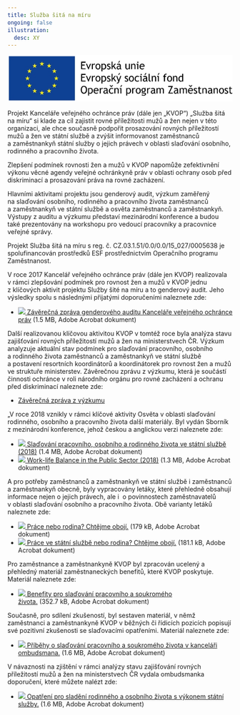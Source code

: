 ```yaml
---
title: Služba šitá na míru
ongoing: false
illustration:
  desc: XY
---
```

![Obrázek zobrazuje logo EU s textem Evropská unie, Evropský sociální fond, Operační program Zaměstnanost](logo_k_projekt_sluzba_sita_na_miru.jpg)

<!--StartFragment-->

Projekt Kanceláře veřejného ochránce práv (dále jen „KVOP“) „Služba šitá na míru“ si klade za cíl zajistit rovné příležitosti mužů a žen nejen v této organizaci, ale chce současně podpořit prosazování rovných příležitostí mužů a žen ve státní službě a zvýšit informovanost zaměstnanců a zaměstnankyň státní služby o jejich právech v oblasti slaďování osobního, rodinného a pracovního života. 

Zlepšení podmínek rovnosti žen a mužů v [](<>)KVOP napomůže zefektivnění výkonu věcné agendy veřejné ochránkyně práv v oblasti ochrany osob před diskriminací a prosazování práva na rovné zacházení.

Hlavními aktivitami projektu jsou genderový audit, výzkum zaměřený na slaďování osobního, rodinného a pracovního života zaměstnanců a zaměstnankyň ve státní službě a osvěta zaměstnanců a zaměstnankyň. Výstupy z auditu a výzkumu představí mezinárodní konference a budou také prezentovány na workshopu pro vedoucí pracovníky a pracovnice veřejné správy.

Projekt Služba šitá na míru s reg. č. CZ.03.1.51/0.0/0.0/15_027/0005638 je spolufinancován prostředků ESF prostřednictvím Operačního programu Zaměstnanost.

V roce 2017 Kancelář veřejného ochránce práv (dále jen KVOP) realizovala v rámci zlepšování podmínek pro rovnost žen a mužů v KVOP jednu z klíčových aktivit projektu Služby šité na míru a to genderový audit. Jeho výsledky spolu s následnými přijatými doporučeními naleznete zde:

* [![](https://www.ochrance.cz/typo3/ext/od_linkdesc/icons/pdf.gif) Závěrečná zpráva genderového auditu Kanceláře veřejného ochránce práv](https://www.ochrance.cz/fileadmin/user_upload/DISKRIMINACE/Vyzkum/ZZ-genderovy-audit_KVOP.pdf "Otevření do nového okna") (1.5 MB, Adobe Acrobat dokument)

Další realizovanou klíčovou aktivitou KVOP v tomtéž roce byla analýza stavu zajišťování rovných příležitostí mužů a žen na ministerstvech ČR. Výzkum analyzuje aktuální stav podmínek pro slaďování pracovního, osobního a rodinného života zaměstnanců a zaměstnankyň ve státní službě a postavení resortních koordinátorů a koordinátorek pro rovnost žen a mužů ve struktuře ministerstev. Závěrečnou zprávu z výzkumu, která je součástí činnosti ochránce v roli národního orgánu pro rovné zacházení a ochranu před diskriminací naleznete zde:

* [Závěrečná zpráva z výzkumu](https://www.ochrance.cz/fileadmin/user_upload/ESO/101-2017-DIS-JKV-vyzkumna_zprava.pdf)

„V roce 2018 vznikly v rámci klíčové aktivity Osvěta v oblasti slaďování rodinného, osobního a pracovního života další materiály. Byl vydán Sborník z mezinárodní konference, jehož českou a anglickou verzi naleznete zde:

* [![](https://www.ochrance.cz/typo3/ext/od_linkdesc/icons/pdf.gif) Slaďování pracovního, osobního a rodinného života ve státní službě (2018)](https://www.ochrance.cz/fileadmin/user_upload/Publikace/Sladovani_ve_statni_sluzbe_2018.pdf "Otevření do nového okna") (1.4 MB, Adobe Acrobat dokument)
* [![](https://www.ochrance.cz/typo3/ext/od_linkdesc/icons/pdf.gif) Work-life Balance in the Public Sector (2018)](https://www.ochrance.cz/fileadmin/user_upload/Publikace/Work-life-balance-in-public-sector_2018.pdf "Otevření do nového okna") (1.3 MB, Adobe Acrobat dokument)

A pro potřeby zaměstnanců a zaměstnankyň ve státní službě i zaměstnanců a zaměstnankyň obecně, byly vypracovány letáky, které přehledně obsahují informace nejen o jejich právech, ale i  o povinnostech zaměstnavatelů v oblasti slaďování osobního a pracovního života. Obě varianty letáků naleznete zde:

* [![](https://www.ochrance.cz/typo3/ext/od_linkdesc/icons/pdf.gif) Práce nebo rodina? Chtějme obojí.](https://www.ochrance.cz/fileadmin/user_upload/Letaky/Sladovani.PDF "Otevření do nového okna") (179 kB, Adobe Acrobat dokument)
* [![](https://www.ochrance.cz/typo3/ext/od_linkdesc/icons/pdf.gif) Práce ve státní službě nebo rodina? Chtějme obojí.](https://www.ochrance.cz/fileadmin/user_upload/Letaky/Sladovani_statni-sluzba.PDF "Otevření do nového okna") (181.1 kB, Adobe Acrobat dokument)

Pro zaměstnance a zaměstnankyně KVOP byl zpracován ucelený a přehledný materiál zaměstnaneckých benefitů, které KVOP poskytuje. Materiál naleznete zde: 

* [![](https://www.ochrance.cz/typo3/ext/od_linkdesc/icons/pdf.gif) Benefity pro slaďování pracovního a soukromého života.](https://www.ochrance.cz/fileadmin/user_upload/projekt_ESF/2018_0157_Ochrance_LetakA4_Benefity_KVOP_02_web.pdf "Otevření do nového okna") (352.7 kB, Adobe Acrobat dokument)

Současně, pro sdílení zkušeností, byl sestaven materiál, v němž zaměstnanci a zaměstnankyně KVOP v běžných či řídicích pozicích popisují své pozitivní zkušenosti se slaďovacími opatřeními. Materiál naleznete zde:

* [![](https://www.ochrance.cz/typo3/ext/od_linkdesc/icons/pdf.gif) Příběhy o slaďování pracovního a soukromého života v kanceláři ombudsmana.](https://www.ochrance.cz/fileadmin/user_upload/projekt_ESF/2018_0157_Ochrance_LetakA4_Pribehy_sladovani_04_web.pdf "Otevření do nového okna") (1.6 MB, Adobe Acrobat dokument)

V návaznosti na zjištění v rámci analýzy stavu zajišťování rovných příležitostí mužů a žen na ministerstvech ČR vydala ombudsmanka doporučení, které můžete nalézt zde:

* [![](https://www.ochrance.cz/typo3/ext/od_linkdesc/icons/pdf.gif) Opatření pro sladění rodinného a osobního života s výkonem státní služby.](https://www.ochrance.cz/fileadmin/user_upload/projekt_ESF/2018_0157_Doporuceni_VOP_sladovani_02_WEB.PDF "Otevření do nového okna") (1.6 MB, Adobe Acrobat dokument)



<!--EndFragment-->